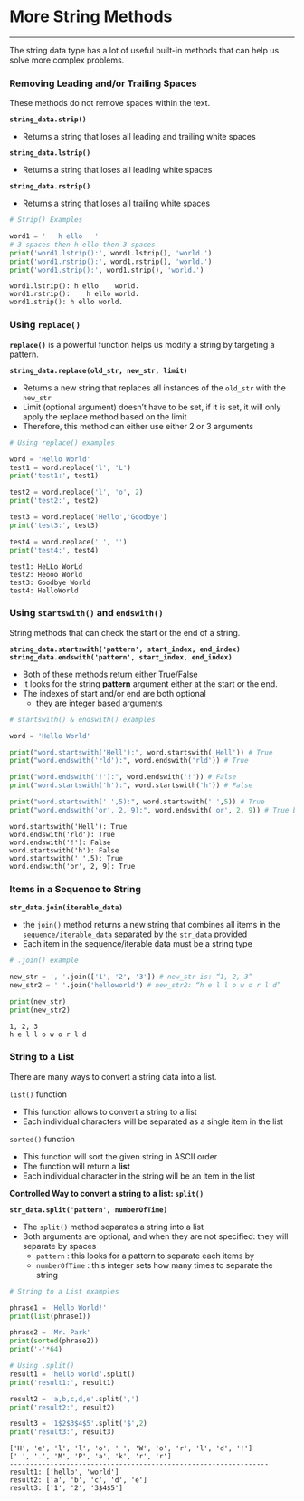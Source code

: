# More String Methods
---

The string data type has a lot of useful built-in methods that can help us solve more complex problems.

### Removing Leading and/or Trailing Spaces

These methods do not remove spaces within the text.

__```string_data.strip()```__
- Returns a string that loses all leading and trailing white spaces

__```string_data.lstrip()```__
- Returns a string that loses all leading white spaces

__```string_data.rstrip()```__
- Returns a string that loses all trailing white spaces


```python
# Strip() Examples

word1 = '   h ello   '
# 3 spaces then h ello then 3 spaces
print('word1.lstrip():', word1.lstrip(), 'world.') 
print('word1.rstrip():', word1.rstrip(), 'world.')
print('word1.strip():', word1.strip(), 'world.')
```

    word1.lstrip(): h ello    world.
    word1.rstrip():    h ello world.
    word1.strip(): h ello world.


### Using ```replace()```

__```replace()```__ is a powerful function helps us modify a string by targeting a pattern.

__```string_data.replace(old_str, new_str, limit)```__
- Returns a new string that replaces all instances of the ```old_str``` with the ```new_str```
- Limit (optional argument) doesn’t have to be set, if it is set, it will only apply the replace method based on the limit
- Therefore, this method can either use either 2 or 3 arguments


```python
# Using replace() examples

word = 'Hello World'
test1 = word.replace('l', 'L')
print('test1:', test1)

test2 = word.replace('l', 'o', 2)
print('test2:', test2)

test3 = word.replace('Hello','Goodbye')
print('test3:', test3)

test4 = word.replace(' ', '')
print('test4:', test4)
```

    test1: HeLLo WorLd
    test2: Heooo World
    test3: Goodbye World
    test4: HelloWorld


### Using ```startswith()``` and ```endswith()```

String methods that can check the start or the end of a string.

__```string_data.startswith('pattern', start_index, end_index)```__
__```string_data.endswith('pattern', start_index, end_index)```__
- Both of these methods return either True/False
- It looks for the string __pattern__ argument either at the start or the end.
- The indexes of start and/or end are both optional
    - they are integer based arguments



```python
# startswith() & endswith() examples

word = 'Hello World'

print("word.startswith('Hell'):", word.startswith('Hell')) # True
print("word.endswith('rld'):", word.endswith('rld')) # True

print("word.endswith('!'):", word.endswith('!')) # False
print("word.startswith('h'):", word.startswith('h')) # False

print("word.startswith(' ',5):", word.startswith(' ',5)) # True
print("word.endswith('or', 2, 9):", word.endswith('or', 2, 9)) # True because word[2:9] → ‘llo wor’
```

    word.startswith('Hell'): True
    word.endswith('rld'): True
    word.endswith('!'): False
    word.startswith('h'): False
    word.startswith(' ',5): True
    word.endswith('or', 2, 9): True


### Items in a Sequence to String

__```str_data.join(iterable_data)```__
- the ```join()``` method returns a new string that combines all items in the ```sequence/iterable_data``` separated by the ```str_data``` provided
- Each item in the sequence/iterable data must be a string type


```python
# .join() example

new_str = ', '.join(['1', '2', '3']) # new_str is: “1, 2, 3”
new_str2 = ' '.join('helloworld') # new_str2: “h e l l o w o r l d”

print(new_str)
print(new_str2)
```

    1, 2, 3
    h e l l o w o r l d


### String to a List

There are many ways to convert a string data into a list.

```list()``` function
- This function allows to convert a string to a list
- Each individual characters will be separated as a single item in the list

```sorted()``` function
- This function will sort the given string in ASCII order
- The function will return a __list__
- Each individual character in the string will be an item in the list

__Controlled Way to convert a string to a list: ```split()```__

__```str_data.split('pattern', numberOfTime)```__

- The ```split()``` method separates a string into a list
- Both arguments are optional, and when they are not specified: they will separate by spaces
    - ```pattern``` : this looks for a pattern to separate each items by
    - ```numberOfTime``` : this integer sets how many times to separate the string


```python
# String to a List examples

phrase1 = 'Hello World!'
print(list(phrase1))

phrase2 = 'Mr. Park'
print(sorted(phrase2))
print('-'*64)

# Using .split()
result1 = 'hello world'.split()
print('result1:', result1)

result2 = 'a,b,c,d,e'.split(',')
print('result2:', result2)

result3 = '1$2$3$4$5'.split('$',2)
print('result3:', result3)
```

    ['H', 'e', 'l', 'l', 'o', ' ', 'W', 'o', 'r', 'l', 'd', '!']
    [' ', '.', 'M', 'P', 'a', 'k', 'r', 'r']
    ----------------------------------------------------------------
    result1: ['hello', 'world']
    result2: ['a', 'b', 'c', 'd', 'e']
    result3: ['1', '2', '3$4$5']

